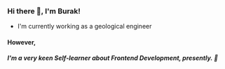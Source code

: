 ### Hi there 👋, I'm Burak!

- I'm currently working as a geological engineer

#### However,

##### I'm a very keen Self-learner about Frontend Development, presently. 🌱
